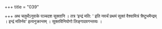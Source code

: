 +++
title = "039"

+++
अथ चतुर्थेऽनुवाके पञ्चदश सूक्तानि । तत्र ‘इन्द्रं मति: ' इति नवर्चं प्रथमं सूक्तं वैश्वामित्रं त्रैष्टुभमैन्द्रम् । इन्द्रं मतिर्नव' इत्यनुक्रान्तम् । सूक्तविनियोगो लिङ्गादवगन्तव्यः  ।